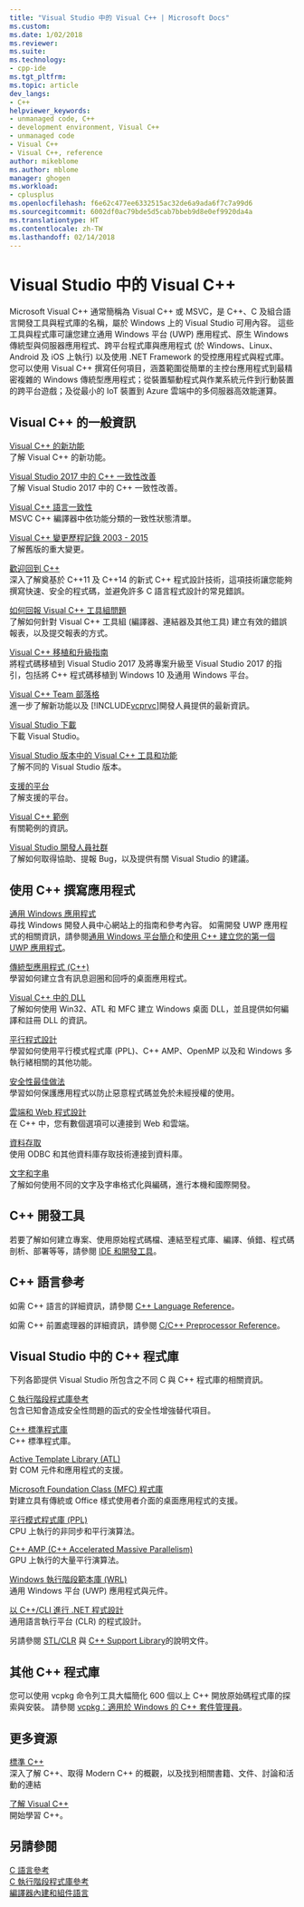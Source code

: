 ```yaml
---
title: "Visual Studio 中的 Visual C++ | Microsoft Docs"
ms.custom: 
ms.date: 1/02/2018
ms.reviewer: 
ms.suite: 
ms.technology:
- cpp-ide
ms.tgt_pltfrm: 
ms.topic: article
dev_langs:
- C++
helpviewer_keywords:
- unmanaged code, C++
- development environment, Visual C++
- unmanaged code
- Visual C++
- Visual C++, reference
author: mikeblome
ms.author: mblome
manager: ghogen
ms.workload:
- cplusplus
ms.openlocfilehash: f6e62c477ee6332515ac32de6a9ada6f7c7a99d6
ms.sourcegitcommit: 6002df0ac79bde5d5cab7bbeb9d8e0ef9920da4a
ms.translationtype: HT
ms.contentlocale: zh-TW
ms.lasthandoff: 02/14/2018
---
```

# <a name="visual-c-in-visual-studio"></a>Visual Studio 中的 Visual C++

Microsoft Visual C++ 通常簡稱為 Visual C++ 或 MSVC，是 C++、C 及組合語言開發工具與程式庫的名稱，屬於 Windows 上的 Visual Studio 可用內容。 這些工具與程式庫可讓您建立通用 Windows 平台 (UWP) 應用程式、原生 Windows 傳統型與伺服器應用程式、跨平台程式庫與應用程式 (於 Windows、Linux、Android 及 iOS 上執行) 以及使用 .NET Framework 的受控應用程式與程式庫。 您可以使用 Visual C++ 撰寫任何項目，涵蓋範圍從簡單的主控台應用程式到最精密複雜的 Windows 傳統型應用程式；從裝置驅動程式與作業系統元件到行動裝置的跨平台遊戲；及從最小的 IoT 裝置到 Azure 雲端中的多伺服器高效能運算。

## <a name="general-information-about-visual-c"></a>Visual C++ 的一般資訊

[Visual C++ 的新功能](what-s-new-for-visual-cpp-in-visual-studio.md)  
了解 Visual C++ 的新功能。

[Visual Studio 2017 中的 C++ 一致性改善](cpp-conformance-improvements-2017.md)  
了解 Visual Studio 2017 中的 C++ 一致性改善。

[Visual C++ 語言一致性](visual-cpp-language-conformance.md)  
MSVC C++ 編譯器中依功能分類的一致性狀態清單。

[Visual C++ 變更歷程記錄 2003 - 2015](porting/visual-cpp-change-history-2003-2015.md)  
了解舊版的重大變更。

[歡迎回到 C++](cpp/welcome-back-to-cpp-modern-cpp.md)  
深入了解奠基於 C++11 及 C++14 的新式 C++ 程式設計技術，這項技術讓您能夠撰寫快速、安全的程式碼，並避免許多 C 語言程式設計的常見錯誤。

[如何回報 Visual C++ 工具組問題](how-to-report-a-problem-with-the-visual-cpp-toolset.md)  
 了解如何針對 Visual C++ 工具組 (編譯器、連結器及其他工具) 建立有效的錯誤報表，以及提交報表的方式。

[Visual C++ 移植和升級指南](porting/visual-cpp-porting-and-upgrading-guide.md)  
將程式碼移植到 Visual Studio 2017 及將專案升級至 Visual Studio 2017 的指引，包括將 C++ 程式碼移植到 Windows 10 及通用 Windows 平台。

[Visual C++ Team 部落格](http://blogs.msdn.com/b/vcblog/)  
 進一步了解新功能以及 [!INCLUDE[vcprvc](build/includes/vcprvc_md.md)]開發人員提供的最新資訊。

[Visual Studio 下載](http://go.microsoft.com/fwlink/p/?linkid=235233)  
下載 Visual Studio。

[Visual Studio 版本中的 Visual C++ 工具和功能](ide/visual-cpp-tools-and-features-in-visual-studio-editions.md)  
了解不同的 Visual Studio 版本。

[支援的平台](supported-platforms-visual-cpp.md)  
了解支援的平台。

[Visual C++ 範例](visual-cpp-samples.md)  
有關範例的資訊。

[Visual Studio 開發人員社群](https://developercommunity.visualstudio.com/)  
了解如何取得協助、提報 Bug，以及提供有關 Visual Studio 的建議。

## <a name="writing-applications-in-c"></a>使用 C++ 撰寫應用程式

[通用 Windows 應用程式](windows/universal-windows-apps-cpp.md)  
尋找 Windows 開發人員中心網站上的指南和參考內容。 如需開發 UWP 應用程式的相關資訊，請參閱[通用 Windows 平台簡介](/windows/uwp/get-started/universal-application-platform-guide)和[使用 C++ 建立您的第一個 UWP 應用程式](/windows/uwp/get-started/create-a-basic-windows-10-app-in-cpp)。

[傳統型應用程式 (C++)](windows/desktop-applications-visual-cpp.md)  
學習如何建立含有訊息迴圈和回呼的桌面應用程式。

[Visual C++ 中的 DLL](build/dlls-in-visual-cpp.md)  
了解如何使用 Win32、ATL 和 MFC 建立 Windows 桌面 DLL，並且提供如何編譯和註冊 DLL 的資訊。

[平行程式設計](parallel/parallel-programming-in-visual-cpp.md)  
學習如何使用平行模式程式庫 (PPL)、C++ AMP、OpenMP 以及和 Windows 多執行緒相關的其他功能。

[安全性最佳做法](security/security-best-practices-for-cpp.md)  
學習如何保護應用程式以防止惡意程式碼並免於未經授權的使用。

[雲端和 Web 程式設計](cloud/cloud-and-web-programming-in-visual-cpp.md)  
在 C++ 中，您有數個選項可以連接到 Web 和雲端。

[資料存取](http://msdn.microsoft.com/Library/a9455752-39c4-4457-b14e-197772d3df0b)  
使用 ODBC 和其他資料庫存取技術連接到資料庫。

[文字和字串](text/text-and-strings-in-visual-cpp.md)  
了解如何使用不同的文字及字串格式化與編碼，進行本機和國際開發。

## <a name="c-development-tools"></a>C++ 開發工具

若要了解如何建立專案、使用原始程式碼檔、連結至程式庫、編譯、偵錯、程式碼剖析、部署等等，請參閱 [IDE 和開發工具](ide/ide-and-tools-for-visual-cpp-development.md)。

## <a name="c-language-reference"></a>C++ 語言參考

如需 C++ 語言的詳細資訊，請參閱 [C++ Language Reference](cpp/cpp-language-reference.md)。

如需 C++ 前置處理器的詳細資訊，請參閱 [C/C++ Preprocessor Reference](preprocessor/c-cpp-preprocessor-reference.md)。

## <a name="c-libraries-in-visual-studio"></a>Visual Studio 中的 C++ 程式庫

下列各節提供 Visual Studio 所包含之不同 C 與 C++ 程式庫的相關資訊。

[C 執行階段程式庫參考](c-runtime-library/c-run-time-library-reference.md)  
包含已知會造成安全性問題的函式的安全性增強替代項目。

[C++ 標準程式庫](standard-library/cpp-standard-library-reference.md)  
C++ 標準程式庫。

[Active Template Library (ATL)](atl/atl-com-desktop-components.md)  
對 COM 元件和應用程式的支援。

[Microsoft Foundation Class (MFC) 程式庫](mfc/mfc-desktop-applications.md)  
對建立具有傳統或 Office 樣式使用者介面的桌面應用程式的支援。

[平行模式程式庫 (PPL)](parallel/concrt/parallel-patterns-library-ppl.md)  
CPU 上執行的非同步和平行演算法。

[C++ AMP (C++ Accelerated Massive Parallelism)](parallel/amp/cpp-amp-cpp-accelerated-massive-parallelism.md)  
GPU 上執行的大量平行演算法。

[Windows 執行階段範本庫 (WRL)](http://msdn.microsoft.com/library/windows/apps/hh438466.aspx)  
通用 Windows 平台 (UWP) 應用程式與元件。

[以 C++/CLI 進行 .NET 程式設計](dotnet/dotnet-programming-with-cpp-cli-visual-cpp.md)  
通用語言執行平台 (CLR) 的程式設計。

另請參閱 [STL/CLR](dotnet/stl-clr-library-reference.md) 與 [C++ Support Library](dotnet/cpp-support-library.md)的說明文件。

## <a name="other-c-libraries"></a>其他 C++ 程式庫

您可以使用 vcpkg 命令列工具大幅簡化 600 個以上 C++ 開放原始碼程式庫的探索與安裝。 請參閱 [vcpkg：適用於 Windows 的 C++ 套件管理員](vcpkg.md)。

## <a name="more-resources"></a>更多資源

[標準 C++](http://isocpp.org/)  
深入了解 C++、取得 Modern C++ 的概觀，以及找到相關書籍、文件、討論和活動的連結

[了解 Visual C++](http://msdn.microsoft.com/vstudio/hh386302.aspx)  
開始學習 C++。

## <a name="see-also"></a>另請參閱

[C 語言參考](c-language/c-language-reference.md)   
[C 執行階段程式庫參考](c-runtime-library/c-run-time-library-reference.md)   
[編譯器內建和組件語言](intrinsics/compiler-intrinsics-and-assembly-language.md)
